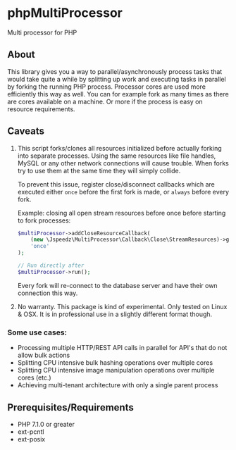 # phpMultiProcessor
Multi processor for PHP

## About
This library gives you a way to parallel/asynchronously process tasks that would take quite a while by splitting up work and executing tasks in parallel by forking the running PHP process.
Processor cores are used more efficiently this way as well. You can for example fork as many times as there are cores available on a machine. Or more if the process is easy on resource requirements. 

## Caveats
1. This script forks/clones all resources initialized before actually forking into separate processes.
Using the same resources like file handles, MySQL or any other network connections will cause trouble. When forks try to use them at the same time they will simply collide.

    To prevent this issue, register close/disconnect callbacks which are executed either `once` before the first fork is made, or `always` before every fork.

    Example: closing all open stream resources before once before starting to fork processes:
    ```php
    $multiProcessor->addCloseResourceCallback(
        (new \Jspeedz\MultiProcessor\Callback\Close\StreamResources)->getCallback(),
        'once'
    );
    
    // Run directly after
    $multiProcessor->run();
    ```
    Every fork will re-connect to the database server and have their own connection this way.
2. No warranty. This package is kind of experimental. Only tested on Linux & OSX. It is in professional use in a slightly different format though. 

### Some use cases:
- Processing multiple HTTP/REST API calls in parallel for API's that do not allow bulk actions
- Splitting CPU intensive bulk hashing operations over multiple cores
- Splitting CPU intensive image manipulation operations over multiple cores (etc.)
- Achieving multi-tenant architecture with only a single parent process

## Prerequisites/Requirements
- PHP 7.1.0 or greater
- ext-pcntl
- ext-posix
